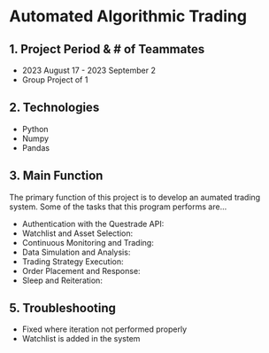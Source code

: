 # Automated Algorithmic Trading 
## 1. Project Period & # of Teammates
- 2023 August 17 - 2023 September 2
- Group Project of 1
  
## 2. Technologies
- Python
- Numpy
- Pandas
   
## 3. Main Function
The primary function of this project is to develop an aumated trading system. 
Some of the tasks that this program performs are...
- Authentication with the Questrade API:
- Watchlist and Asset Selection:
- Continuous Monitoring and Trading:
- Data Simulation and Analysis:
- Trading Strategy Execution:
- Order Placement and Response:
- Sleep and Reiteration:

   
## 5. Troubleshooting
- Fixed where iteration not performed properly
- Watchlist is added in the system 
